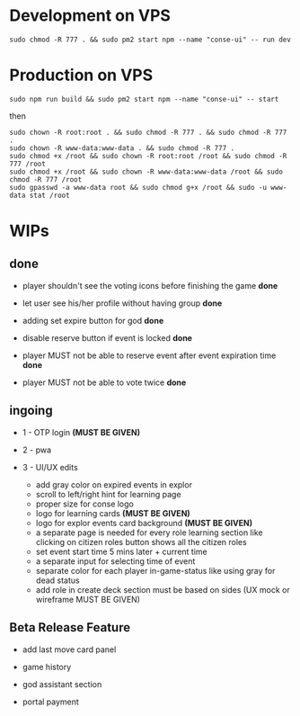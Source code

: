 

# Development on VPS

```console
sudo chmod -R 777 . && sudo pm2 start npm --name "conse-ui" -- run dev
```

# Production on VPS
```console
sudo npm run build && sudo pm2 start npm --name "conse-ui" -- start
```
then 

```console
sudo chown -R root:root . && sudo chmod -R 777 . && sudo chmod -R 777 .
sudo chown -R www-data:www-data . && sudo chmod -R 777 .
sudo chmod +x /root && sudo chown -R root:root /root && sudo chmod -R 777 /root
sudo chmod +x /root && sudo chown -R www-data:www-data /root && sudo chmod -R 777 /root
sudo gpasswd -a www-data root && sudo chmod g+x /root && sudo -u www-data stat /root
```


# WIPs

## done

* player shouldn't see the voting icons before finishing the game **done**

* let user see his/her profile without having group **done**

* adding set expire button for god **done**

* disable reserve button if event is locked **done**

* player MUST not be able to reserve event after event expiration time **done**

* player MUST not be able to vote twice **done**

## ingoing

* 1 - OTP login **(MUST BE GIVEN)**

* 2 - pwa

* 3 - UI/UX edits
  * add gray color on expired events in explor
  * scroll to left/right hint for learning page
  * proper size for conse logo
  * logo for learning cards **(MUST BE GIVEN)** 
  * logo for explor events card background **(MUST BE GIVEN)**
  * a separate page is needed for every role learning section like clicking on citizen roles button shows all the citizen roles
  * set event start time 5 mins later + current time
  * a separate input for selecting time of event
  * separate color for each player in-game-status like using gray for dead status
  * add role in create deck section must be based on sides (UX mock or wireframe MUST BE GIVEN)

## Beta Release Feature

* add last move card panel

* game history

* god assistant section 

* portal payment 

